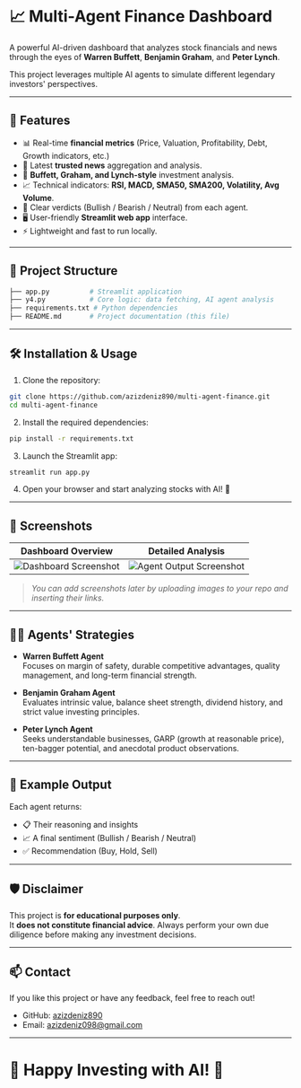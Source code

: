 # 📈 Multi-Agent Finance Dashboard

A powerful AI-driven dashboard that analyzes stock financials and news through the eyes of **Warren Buffett**, **Benjamin Graham**, and **Peter Lynch**.

This project leverages multiple AI agents to simulate different legendary investors' perspectives.

---

## 🚀 Features

- 📊 Real-time **financial metrics** (Price, Valuation, Profitability, Debt, Growth indicators, etc.)
- 📰 Latest **trusted news** aggregation and analysis.
- 🤖 **Buffett, Graham, and Lynch-style** investment analysis.
- 📈 Technical indicators: **RSI, MACD, SMA50, SMA200, Volatility, Avg Volume**.
- 🎯 Clear verdicts (Bullish / Bearish / Neutral) from each agent.
- 🖥️ User-friendly **Streamlit web app** interface.
- ⚡ Lightweight and fast to run locally.

---

## 📂 Project Structure

```bash
├── app.py          # Streamlit application
├── y4.py           # Core logic: data fetching, AI agent analysis
├── requirements.txt # Python dependencies
├── README.md       # Project documentation (this file)
```

---

## 🛠️ Installation & Usage

1. Clone the repository:

```bash
git clone https://github.com/azizdeniz890/multi-agent-finance.git
cd multi-agent-finance
```

2. Install the required dependencies:

```bash
pip install -r requirements.txt
```

3. Launch the Streamlit app:

```bash
streamlit run app.py
```

4. Open your browser and start analyzing stocks with AI! 🎯

---

## 📸 Screenshots

| Dashboard Overview | Detailed Analysis |
|:-------------------:|:-----------------:|
| ![Dashboard Screenshot](link_to_dashboard_image) | ![Agent Output Screenshot](link_to_agent_output_image) |

> *You can add screenshots later by uploading images to your repo and inserting their links.*

---

## 👨‍💻 Agents' Strategies

- **Warren Buffett Agent**  
  Focuses on margin of safety, durable competitive advantages, quality management, and long-term financial strength.

- **Benjamin Graham Agent**  
  Evaluates intrinsic value, balance sheet strength, dividend history, and strict value investing principles.

- **Peter Lynch Agent**  
  Seeks understandable businesses, GARP (growth at reasonable price), ten-bagger potential, and anecdotal product observations.

---

## 💬 Example Output

Each agent returns:

- 📋 Their reasoning and insights
- 📈 A final sentiment (Bullish / Bearish / Neutral)
- ✅ Recommendation (Buy, Hold, Sell)

---

## 🛡️ Disclaimer

This project is **for educational purposes only**.  
It **does not constitute financial advice**. Always perform your own due diligence before making any investment decisions.

---

## 📫 Contact

If you like this project or have any feedback, feel free to reach out!

- GitHub: [azizdeniz890](https://github.com/azizdeniz890)
- Email: azizdeniz098@gmail.com

---

# 🌟 Happy Investing with AI! 🌟
